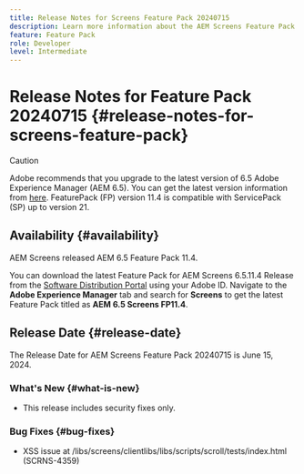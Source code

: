 ```yaml
---
title: Release Notes for Screens Feature Pack 20240715
description: Learn more information about the AEM Screens Feature Pack 20240715 that was released on June 15, 2024.
feature: Feature Pack
role: Developer
level: Intermediate
---
```

# Release Notes for Feature Pack 20240715 {#release-notes-for-screens-feature-pack}

 >[!CAUTION]
 >Adobe recommends that you upgrade to the latest version of 6.5 Adobe Experience Manager (AEM 6.5). You can get the latest version information from [here](https://experienceleague.adobe.com/en/docs/experience-manager-65/content/release-notes/release-notes).
 >FeaturePack (FP) version 11.4 is compatible with ServicePack (SP) up to version 21.
 

## Availability {#availability}

 AEM Screens released AEM 6.5 Feature Pack 11.4.

 You can download the latest Feature Pack for AEM Screens 6.5.11.4 Release from the [Software Distribution Portal](https://experience.adobe.com/#/downloads/content/software-distribution/en/aem.html) using your Adobe ID. Navigate to the **Adobe Experience Manager** tab and search for **Screens** to get the latest Feature Pack titled as **AEM 6.5 Screens FP11.4**.

## Release Date {#release-date}

 The Release Date for AEM Screens Feature Pack 20240715 is June 15, 2024.

### What's New {#what-is-new}

 * This release includes security fixes only.

### Bug Fixes {#bug-fixes}

* XSS issue at /libs/screens/clientlibs/libs/scripts/scroll/tests/index.html (SCRNS-4359)